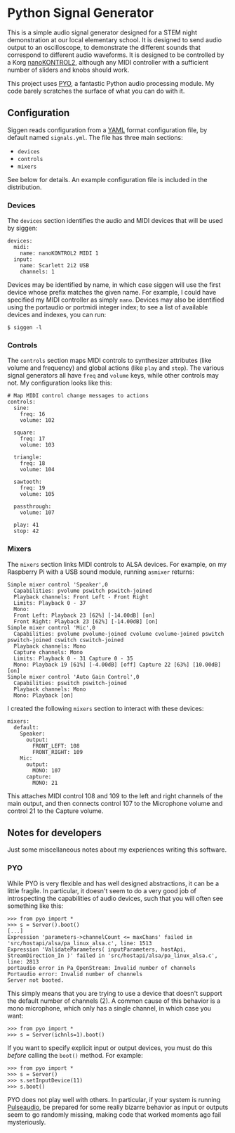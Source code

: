 # Python Signal Generator

This is a simple audio signal generator designed for a STEM night
demonstration at our local elementary school.  It is designed to send
audio output to an oscilloscope, to demonstrate the different sounds
that correspond to different audio waveforms.  It is designed to be
controlled by a Korg [nanoKONTROL2][], although any MIDI controller
with a sufficient number of sliders and knobs should work.

[nanokontrol2]: http://www.korg.com/us/products/controllers/nanokontrol2/

This project uses [PYO][], a fantastic Python audio processing module.
My code barely scratches the surface of what you can do with it.

[pyo]: http://ajaxsoundstudio.com/software/pyo/

## Configuration

Siggen reads configuration from a [YAML][] format configuration file,
by default named `signals.yml`.  The file has three main sections:

[YAML]: http://www.yaml.org/

- `devices`
- `controls`
- `mixers`

See below for details.  An example configuration file is included in
the distribution.

### Devices

The `devices` section identifies the audio and MIDI devices that will
be used by siggen:

    devices:
      midi:
        name: nanoKONTROL2 MIDI 1
      input:
        name: Scarlett 2i2 USB
        channels: 1

Devices may be identified by name, in which case siggen will use the
first device whose prefix matches the given name.  For example, I
could have specified my MIDI controller as simply `nano`.  Devices may
also be identified using the portaudio or portmidi integer index; to
see a list of available devices and indexes, you can run:

    $ siggen -l

### Controls

The `controls` section maps MIDI controls to synthesizer attributes
(like volume and frequency) and global actions (like `play` and
`stop`). The various signal generators all have `freq` and `volume`
keys, while other controls may not.  My configuration looks like this:

    # Map MIDI control change messages to actions
    controls:
      sine:
        freq: 16
        volume: 102

      square:
        freq: 17
        volume: 103

      triangle:
        freq: 18
        volume: 104

      sawtooth:
        freq: 19
        volume: 105

      passthrough:
        volume: 107

      play: 41
      stop: 42

### Mixers

The `mixers` section links MIDI controls to ALSA devices.  For
example, on my Raspberry Pi with a USB sound module, running `asmixer`
returns:

    Simple mixer control 'Speaker',0
      Capabilities: pvolume pswitch pswitch-joined
      Playback channels: Front Left - Front Right
      Limits: Playback 0 - 37
      Mono:
      Front Left: Playback 23 [62%] [-14.00dB] [on]
      Front Right: Playback 23 [62%] [-14.00dB] [on]
    Simple mixer control 'Mic',0
      Capabilities: pvolume pvolume-joined cvolume cvolume-joined pswitch pswitch-joined cswitch cswitch-joined
      Playback channels: Mono
      Capture channels: Mono
      Limits: Playback 0 - 31 Capture 0 - 35
      Mono: Playback 19 [61%] [-4.00dB] [off] Capture 22 [63%] [10.00dB] [on]
    Simple mixer control 'Auto Gain Control',0
      Capabilities: pswitch pswitch-joined
      Playback channels: Mono
      Mono: Playback [on]

I created the following `mixers` section to interact with these
devices:

    mixers:
      default:
        Speaker:
          output:
            FRONT_LEFT: 108
            FRONT_RIGHT: 109
        Mic:
          output:
            MONO: 107
          capture:
            MONO: 21

This attaches MIDI control 108 and 109 to the left and right channels
of the main output, and then connects control 107 to the Microphone
volume and control 21 to the Capture volume.

## Notes for developers

Just some miscellaneous notes about my experiences writing this
software.

### PYO

While PYO is very flexible and has well designed abstractions, it can
be a little fragile.  In particular, it doesn't seem to do a very good
job of introspecting the capabilities of audio devices, such that you
will often see something like this:

    >>> from pyo import *
    >>> s = Server().boot()
    [...]
    Expression 'parameters->channelCount <= maxChans' failed in 'src/hostapi/alsa/pa_linux_alsa.c', line: 1513
    Expression 'ValidateParameters( inputParameters, hostApi, StreamDirection_In )' failed in 'src/hostapi/alsa/pa_linux_alsa.c', line: 2813
    portaudio error in Pa_OpenStream: Invalid number of channels
    Portaudio error: Invalid number of channels
    Server not booted.

This simply means that you are trying to use a device that doesn't
support the default number of channels (2).  A common cause of this
behavior is a mono microphone, which only has a single channel, in
which case you want:

    >>> from pyo import *
    >>> s = Server(ichnls=1).boot()

If you want to specify explicit input or output devices, you must do
this *before* calling the `boot()` method.  For example:

    >>> from pyo import *
    >>> s = Server()
    >>> s.setInputDevice(11)
    >>> s.boot()

PYO does not play well with others.  In particular, if your system is
running [Pulseaudio][], be prepared for some really bizarre behavior
as input or outputs seem to go randomly missing, making code that
worked moments ago fail mysteriously.

[pulseaudio]: http://www.freedesktop.org/wiki/Software/PulseAudio/

